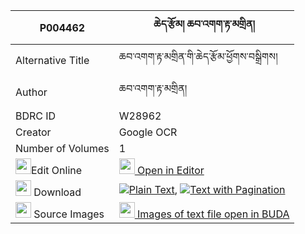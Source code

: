 |P004462|ཆེད་རྩོམ། ཆབ་འགག་རྟ་མགྲིན། 
| --- | --- 
|Alternative Title |ཆབ་འགག་རྟ་མགྲིན་གི་ཆེད་རྩོམ་ཕྱོགས་བསྒྲིགས།
|Author| ཆབ་འགག་རྟ་མགྲིན།
|BDRC ID | W28962
|Creator | Google OCR
|Number of Volumes| 1
|<img width="25" src="https://img.icons8.com/color/25/000000/edit-property.png">Edit Online| [<img width="25" src="https://avatars.githubusercontent.com/u/45091458?s=200&v=4"> Open in Editor](http://editor.openpecha.org/P004462)
|<img width="25" src="https://img.icons8.com/fluent/48/000000/download-2.png"/>  Download | [![](https://img.icons8.com/color/20/000000/txt.png)Plain Text](https://github.com/Openpecha/P004462/releases/download/v1/che_tsom_chab_gak_tamdrin_plain_P004462.zip), [![](https://img.icons8.com/color/20/000000/txt.png)Text with Pagination](https://github.com/Openpecha/P004462/releases/download/v1/che_tsom_chab_gak_tamdrin_pages_P004462.zip)
|<img width="25" src="https://img.icons8.com/plasticine/100/000000/pictures-folder.png"/>  Source Images | [<img width="25" src="https://library.bdrc.io/icons/BUDA-small.svg"> Images of text file open in BUDA](https://library.bdrc.io/show/bdr:W28962)